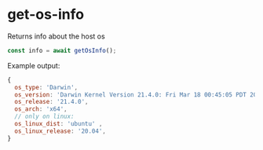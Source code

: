 # get-os-info

Returns info about the host os

``` js
const info = await getOsInfo();
```

Example output:

``` js
{
  os_type: 'Darwin',
  os_version: 'Darwin Kernel Version 21.4.0: Fri Mar 18 00:45:05 PDT 2022; root:xnu-8020.101.4~15/RELEASE_X86_64',
  os_release: '21.4.0',
  os_arch: 'x64',
  // only on linux:
  os_linux_dist: 'ubuntu' ,
  os_linux_release: '20.04',
}
```
